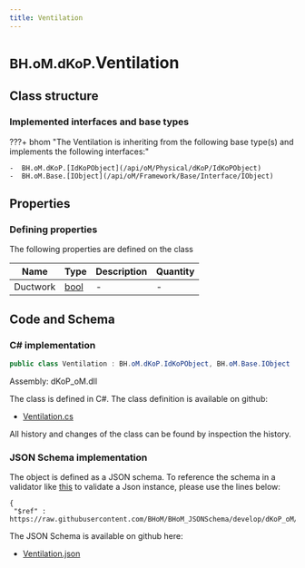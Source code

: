 ```yaml
---
title: Ventilation
---
```


# <small>BH.oM.dKoP.</small>**Ventilation**



## Class structure

### Implemented interfaces and base types

???+ bhom "The Ventilation is inheriting from the following base type(s) and implements the following interfaces:"

    -  BH.oM.dKoP.[IdKoPObject](/api/oM/Physical/dKoP/IdKoPObject)
    -  BH.oM.Base.[IObject](/api/oM/Framework/Base/Interface/IObject)


## Properties



### Defining properties

The following properties are defined on the class

| Name             | Type             | Description      | Quantity         |
|------------------|------------------|------------------|------------------|
| Ductwork | [bool](https://learn.microsoft.com/en-us/dotnet/api/System.Boolean?view=netstandard-2.0) | - | - |


## Code and Schema

### C# implementation

``` C# title="C#"
public class Ventilation : BH.oM.dKoP.IdKoPObject, BH.oM.Base.IObject
```

Assembly: dKoP_oM.dll

The class is defined in C#. The class definition is available on github:

- [Ventilation.cs](https://github.com/BHoM/dKoP_Toolkit/blob/develop/dKoP_oM/Perfomance\Services\Ventilation.cs)

All history and changes of the class can be found by inspection the history.
### JSON Schema implementation

The object is defined as a JSON schema. To reference the schema in a validator like [this](https://www.jsonschemavalidator.net/) to validate a Json instance, please use the lines below:

``` { .json .copy .select } title="JSON Schema"
{
 "$ref" : https://raw.githubusercontent.com/BHoM/BHoM_JSONSchema/develop/dKoP_oM/Ventilation.json}
```

The JSON Schema is available on github here:

- [Ventilation.json](https://github.com/BHoM/BHoM_JSONSchema/blob/develop/dKoP_oM/Ventilation.json)

